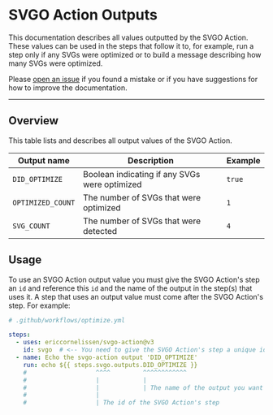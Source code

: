 # SVGO Action Outputs

This documentation describes all values outputted by the SVGO Action. These
values can be used in the steps that follow it to, for example, run a step only
if any SVGs were optimized or to build a message describing how many SVGs were
optimized.

Please [open an issue] if you found a mistake or if you have suggestions for how
to improve the documentation.

---

## Overview

This table lists and describes all output values of the SVGO Action.

| Output name       | Description                                   | Example |
| ----------------- | --------------------------------------------- | ------- |
| `DID_OPTIMIZE`    | Boolean indicating if any SVGs were optimized | `true`  |
| `OPTIMIZED_COUNT` | The number of SVGs that were optimized        | `1`     |
| `SVG_COUNT`       | The number of SVGs that were detected         | `4`     |

## Usage

To use an SVGO Action output value you must give the SVGO Action's step an `id`
and reference this `id` and the name of the output in the step(s) that uses it.
A step that uses an output value must come after the SVGO Action's step. For
example:

```yml
# .github/workflows/optimize.yml

steps:
  - uses: ericcornelissen/svgo-action@v3
    id: svgo  # <-- You need to give the SVGO Action's step a unique id
  - name: Echo the svgo-action output 'DID_OPTIMIZE'
    run: echo ${{ steps.svgo.outputs.DID_OPTIMIZE }}
    #                   ^^^^         ^^^^^^^^^^^^
    #                   |            |
    #                   |            | The name of the output you want to use
    #                   |
    #                   | The id of the SVGO Action's step
```

[open an issue]: https://github.com/ericcornelissen/svgo-action/issues/new?labels=docs&template=documentation.md
